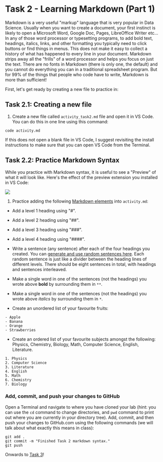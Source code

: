 # Task 2 - Learning Markdown (Part 1)

Markdown is a very useful "markup" language that is very popular in Data Science.
Usually when you want to create a document, your first instinct is likely to open a Microsoft Word, Google Doc, Pages, LibreOffice Writer etc...
In any of those word processor or typesetting programs, to add bold text, headings, italics, links, and other formatting you typically need to click buttons or find things in menus.
This does not make it easy to collect a history of what has happened to every line in your document.
Markdown strips away all the "frills" of a word processor and helps you focus on just the text.
There are no fonts in Markdown (there is only one, the default) and you cannot do everything you can in a traditional spreadsheet program.
But for 99% of the things that people who code have to write, Markdown is more than sufficient!

First, let's get ready by creating a new file to practice in:

## Task 2.1: Creating a new file

1. Create a new file called `activity_task2.md` file and open it in VS Code.
You can do this in one line using this command:

```
code activity.md
```
If this does not open a blank file in VS Code, I suggest revisiting the install instructions to make sure that you can open VS Code from the Terminal.

## Task 2.2: Practice Markdown Syntax

While you practice with Markdown syntax, it is useful to see a "Preview" of what it will look like.
Here's the effect of the preview extension you installed in VS Code:

![](images/md_preview.gif)

1. Practice adding the following [Markdown elements](https://www.markdownguide.org/cheat-sheet/) into `activity.md`:

- Add a level 1 heading using "#".
- Add a level 2 heading using "##".
- Add a level 3 heading using "###".
- Add a level 4 heading using "####".
- Write a sentence (any sentence) after each of the four headings you created. You can [generate and use random sentences here](https://www.lipsum.com). Each random sentence is just like a divider between the heading lines of different levels. There should be eight sentences in total, with headings and sentences interleaved.
- Make a single word in one of the sentences (not the headings) you wrote above **bold** by surrounding them in `**`.
- Make a single word in one of the sentences (not the headings) you wrote above *italics* by surrounding them in `*`.

- Create an unordered list of your favourite fruits:
```
- Apple
- Banana
- Orange
- Strawberries
```
- Create an ordered list of your favourite subjects amongst the following: Physics, Chemistry, Biology, Math, Computer Science, English, Literature.
```
1. Physics
2. Computer Science
3. Literature
4. English
5. Math
6. Chemistry
7. Biology
```

### Add, commit, and push your changes to GitHub

Open a Terminal and navigate to where you have cloned your lab (hint: you can use the `cd` command to change directories, and `pwd` command to print out where you are currently in your directory tree).
Add, commit, and then push your changes to GitHub.com using the following commands (we will talk about what exactly this means in class):

```
git add .
git commit -m "Finished Task 2 markdown syntax."
git push
```

Onwards to [Task 3](./Task3.md)!